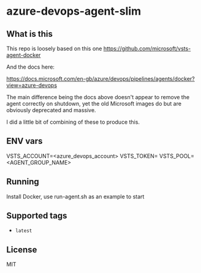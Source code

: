 # azure-devops-agent-slim

## What is this

This repo is loosely based on this one
https://github.com/microsoft/vsts-agent-docker

And the docs here:

https://docs.microsoft.com/en-gb/azure/devops/pipelines/agents/docker?view=azure-devops

The main difference being the docs above doesn't appear to remove the agent correctly on shutdown, yet the old Microsoft images do but are obviously deprecated and massive.

I did a little bit of combining of these to produce this.

## ENV vars
VSTS_ACCOUNT=<azure_devops_account>
VSTS_TOKEN=<PAT TOKEN>
VSTS_POOL=<AGENT_GROUP_NAME>

## Running
Install Docker, use run-agent.sh as an example to start

## Supported tags

* `latest`

## License

MIT
